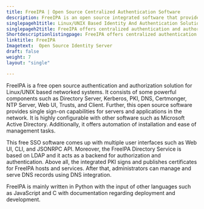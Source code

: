 ```yaml
---
title: FreeIPA | Open Source Centralized Authentication Software
description: FreeIPA is an open source integrated software that provides centralized authentication and authorization with complete security for all network components.
singlepageh1title: Linux/UNIX Based Identity And Authentication Solution
singlepageh2title: FreeIPA offers centralized authentication and authorization for networked environments. It comes with CLI, RPC access, and a Web user interface to manage users.
Shortdescriptionlistingpage: FreeIPA offers centralized authentication and authorization for networked environments. It comes with CLI, RPC access, and a Web user interface to manage users.
linktitle: FreeIPA
Imagetext:  Open Source Identity Server
draft: false
weight: 7
layout: "single"

---
```


FreeIPA is a free open source authentication and authorization solution for Linux/UNIX based networked systems. It consists of some powerful components such as Directory Server, Kerberos, PKI, DNS, Certmonger, NTP Server, Web UI, Trusts, and Client. Further, this open source software provides single sign-on capabilities for servers and applications in the network. It is highly configurable with other software such as Microsoft Active Directory. Additionally, it offers automation of installation and ease of management tasks.

This free SSO software comes up with multiple user interfaces such as Web UI, CLI, and JSONRPC API. Moreover, the FreeIPA Directory Service is based on LDAP and it acts as a backend for authorization and authentication. Above all, the integrated PKI signs and publishes certificates for FreeIPA hosts and services. After that, administrators can manage and serve DNS records using DNS integration.

FreeIPA is mainly written in Python with the input of other languages such as JavaScript and C with documentation regarding deployment and development.